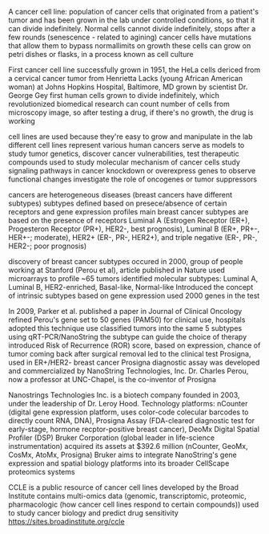 A cancer cell line: population of cancer cells that originated from a patient's tumor and has been grown in the lab under controlled conditions, so that it can divide indefinitely.
Normal cells cannot divide indefinitely, stops after a few rounds (senescence - related to agining)
cancer cells have mutations that allow them to bypass normallimits on growth
these cells can grow on petri dishes or flasks, in a process known as cell culture

First cancer cell line successfully grown in 1951, the HeLa cells dericed from a cervical cancer tumor from Henrietta Lacks (young African American woman)
at Johns Hopkins Hospital, Baltimore, MD
grown by scientist Dr. George Gey
first human cells grown to divide indefinitely, which revolutionized biomedical research
can count number of cells from microscopy image, so after testing a drug, if there's no growth, the drug is working

cell lines are used because they're easy to grow and manipulate in the lab
different cell lines represent various human cancers
serve as models to study tumor genetics, discover cancer vulnerabilities, test therapeutic compounds
used to study molecular mechanism of cancer cells
study signaling pathways in cancer
knockdown or overexpress genes to observe functional changes
investigate the role of oncogenes or tumor suppressors

cancers are heterogeneous diseases (breast cancers have different subtypes)
subtypes defined based on presece/absence of certain receptors and gene expression profiles
main breast cancer subtypes are based on the presence of receptors Luminal A (Estrogen Receptor (ER+), Progesteron Receptor (PR+), HER2-,  best prognosis), Luminal B (ER+, PR+-, HER+-; moderate), HER2+ (ER-, PR-, HER2+), and triple negative (ER-, PR-, HER2-; poor prognosis)

discovery of breast cancer subtypes occured in 2000, group of people working at Stanford (Perou et al), article published in Nature
used microarrays to profile ~65 tumors
identified molecular subtypes: Luminal A, Luminal B, HER2-enriched, Basal-like, Normal-like
Introduced the concept of intrinsic subtypes based on gene expression
used 2000 genes in the test

In 2009, Parker et al. published a paper in Journal of Clinical Oncology
refined Perou's gene set to 50 genes (PAM50) for clinical use, hospitals adopted this technique use
classified tumors into the same 5 subtypes using qRT-PCR/NanoString
the subtype can guide the choice of therapy
introduced Risk of Recurrence (ROR) score, based on expression, chance of tumor coming back after surgical removal
led to the clinical test Prosigna, used in ER+/HER2- breast cancer
Prosigna diagnostic assay was developed and commercialized by NanoString Technologies, Inc.
Dr. Charles Perou, now a professor at UNC-Chapel, is the co-inventor of Prosigna

Nanostrings Technologies Inc. is a biotech company founded in 2003, under the leadership of Dr. Leroy Hood.
Technology platforms: nCounter (digital gene expression platform, uses color-code colecular barcodes to directly count RNA, DNA), Prosigna Assay (FDA-cleared diagnostic test for early-stage, hormone recptor-positive breast cancer), DeoMx Digital Spatial Profiler (DSP)
Bruker Corporation (global leader in life-science instrumentation) acquired its assets at $392.6 million (nCounter, GeoMx, CosMx, AtoMx, Prosigna)
Bruker aims to integrate NanoString's gene expression and spatial biology platforms into its broader CellScape proteomics systems

CCLE is a public resource of cancer cell lines developed by the Broad Institute
contains multi-omics data (genomic, transcriptomic, proteomic, pharmacologic (how cancer cell lines respond to certain compounds))
used to study cancer biology and predict drug sensitivity
https://sites.broadinstitute.org/ccle

